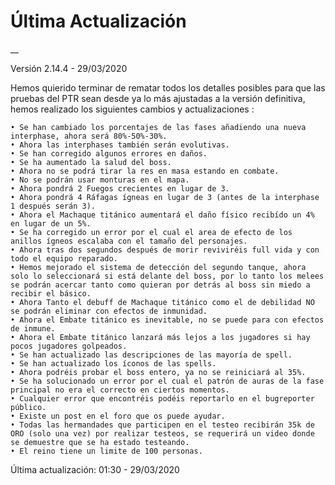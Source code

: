 # Última Actualización
__

Versión 2.14.4 - 29/03/2020

Hemos quierido terminar de rematar todos los detalles posibles para que las pruebas del PTR sean desde ya lo más ajustadas a la versión definitiva, hemos realizado los siguientes cambios y actualizaciones :

    • Se han cambiado los porcentajes de las fases añadiendo una nueva interphase, ahora será 80%-50%-30%.
    • Ahora las interphases también serán evolutivas.
    • Se han corregido algunos errores en daños.
    • Se ha aumentado la salud del boss.
    • Ahora no se podrá tirar la res en masa estando en combate.
    • No se podrán usar monturas en el mapa.
    • Ahora pondrá 2 Fuegos crecientes en lugar de 3.
    • Ahora pondrá 4 Ráfagas ígneas en lugar de 3 (antes de la interphase 1 después serán 3).
    • Ahora el Machaque titánico aumentará el daño físico recibído un 4% en lugar de un 5%.
    • Se ha corregido un error por el cual el area de efecto de los anillos ígneos escalaba con el tamaño del personajes.
    • Ahora tras dos segundos después de morir reviviréis full vida y con todo el equipo reparado.
    • Hemos mejorado el sistema de detección del segundo tanque, ahora solo lo seleccionará si está delante del boss, por lo tanto los melees se podrán acercar tanto como quieran por detrás al boss sin miedo a recibir el básico.
    • Ahora Tanto el debuff de Machaque titánico como el de debilidad NO se podrán eliminar con efectos de inmunidad.
    • Ahora el Embate titánico es inevitable, no se puede para con efectos de inmune.
    • Ahora el Embate titánico lanzará más lejos a los jugadores si hay pocos jugadores golpeados.
    • Se han actualizado las descripciones de las mayoría de spell.
    • Se han actualizado los íconos de las spells.
    • Ahora podréis probar el boss entero, ya no se reiniciará al 35%.
    • Se ha solucionado un error por el cual el patrón de auras de la fase principal no era el correcto en ciertos momentos.
    • Cualquier error que encontréis podéis reportarlo en el bugreporter público.
    • Existe un post en el foro que os puede ayudar.
    • Todas las hermandades que participen en el testeo recibirán 35k de ORO (solo una vez) por realizar testeos, se requerirá un video donde se demuestre que se ha estado testeando.
    • El reino tiene un limite de 100 personas.

Última actualización: 01:30 - 29/03/2020
